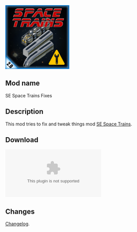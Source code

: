 <img src="https://github.com/Dominowood371/se-space-trains-fixes/blob/main/thumbnail.png"  height="200px" />

## Mod name
SE Space Trains Fixes

## Description
This mod tries to fix and tweak things mod [SE Space Trains](https://github.com/Fragjacker/se-space-trains).

## Download
[![GitHub release](https://img.shields.io/github/downloads/Dominowood371/se-space-trains-fixes/se-space-trains-fixes_0.0.6.zip)](https://github.com/Dominowood371/se-space-trains-fixes/releases/download/0.0.6/se-space-trains-fixes_0.0.6.zip)


## Changes
[Changelog](https://github.com/Dominowood371/se-space-trains-fixes/blob/main/changelog.txt).
